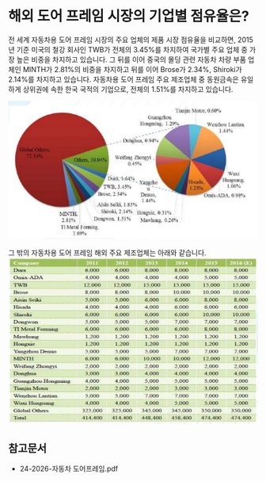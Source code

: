 # 해외 도어 프레임 시장의 기업별 점유율은?

전 세계 자동차용 도어 프레임 시장의 주요 업체의 제품 시장 점유율을 비교하면, 2015년 기준 미국의 철강 회사인 TWB가 전체의 3.45%를 차지하여 국가별 주요 업체 중 가장 높은 비중을 차지하고 있습니다. 
그 뒤를 이어 중국의 몰딩 관련 자동차 차량 부품 업체인 MINTH가 2.81%의 비중을 차지하고 뒤를 이어 Brose가 2.34%, Shiroki가 2.14%를 차지하고 있습니다. 
자동차용 도어 프레임 주요 제조업체 중 동원금속은 유일하게 상위권에 속한 한국 국적의 기업으로, 전체의 1.51%를 차지하고 있습니다.

![Prof_Research_Automotive_Door_Frame_Research_Center,_March_2016](./images/도어프레임_Q14_2_2.PNG)

그 밖의 자동차용 도어 프레임 해외 주요 제조업체는 아래와 같습니다.
![자동차용_도어_프레임_분야_주요_기업별_제품_생산용량_기준_시장_규모(단위:_k_Units)](./images/도어프레임_Q14_2_2_.PNG)

## 참고문서 
- 24-2026-자동차 도어프레임.pdf